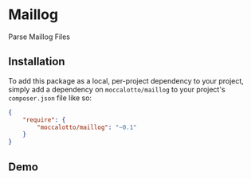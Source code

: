 # Maillog

Parse Maillog Files

## Installation

To add this package as a local, per-project dependency to your project, simply add a dependency on
 `moccalotto/maillog` to your project's `composer.json` file like so:

```json
{
    "require": {
        "moccalotto/maillog": "~0.1"
    }
}
```

## Demo
